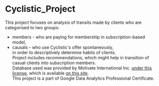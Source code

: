 # Cyclistic_Project
This project focuses on analysis of transits made by clients who are categorised to two groups:
- members - who are paying for membership in subscription-based model,
- causals - who use Cyclistic's offer spontaneously,<br/>
in order to descriptively determine habits of clients. <br/>Project includes recommendations, which might help in transition of casual clients into subscription members.<br/>Database used was provided by Motivate International Inc. [under this license](https://divvybikes.com/data-license-agreement), which is available [on this site](https://divvy-tripdata.s3.amazonaws.com/index.html).<br/>This project is a part of Google Data Analytics Professional Certificate.
